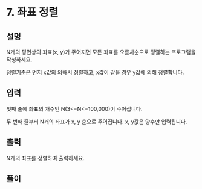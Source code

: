 # 7. 좌표 정렬

## 설명

N개의 평면상의 좌표(x, y)가 주어지면 모든 좌표를 오름차순으로 정렬하는 프로그램을 작성하세요.

정렬기준은 먼저 x값의 의해서 정렬하고, x값이 같을 경우 y값에 의해 정렬합니다.


## 입력
첫째 줄에 좌표의 개수인 N(3<=N<=100,000)이 주어집니다.

두 번째 줄부터 N개의 좌표가 x, y 순으로 주어집니다. x, y값은 양수만 입력됩니다.


## 출력
N개의 좌표를 정렬하여 출력하세요.

## 풀이 